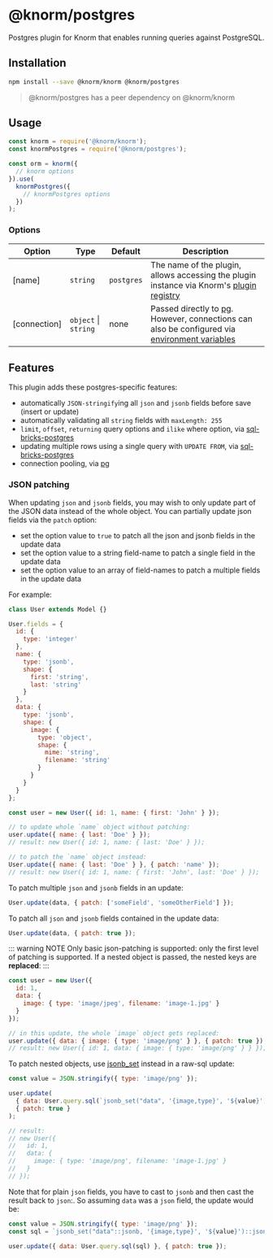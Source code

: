 # @knorm/postgres

Postgres plugin for Knorm that enables running queries against PostgreSQL.

## Installation

```bash
npm install --save @knorm/knorm @knorm/postgres
```

> @knorm/postgres has a peer dependency on @knorm/knorm

## Usage

```js
const knorm = require('@knorm/knorm');
const knormPostgres = require('@knorm/postgres');

const orm = knorm({
  // knorm options
}).use(
  knormPostgres({
    // knormPostgres options
  })
);
```

### Options

| Option       | Type                 | Default    | Description                                                                                                                                                                                                                    |
| ------------ | -------------------- | ---------- | ------------------------------------------------------------------------------------------------------------------------------------------------------------------------------------------------------------------------------ |
| [name]       | `string`             | `postgres` | The name of the plugin, allows accessing the plugin instance via Knorm's [plugin registry](/api.md#knorm-plugins-object)                                                                                                       |
| [connection] | `object` \| `string` | none       | Passed directly to [pg](https://node-postgres.com/features/connecting#programmatic). However, connections can also be configured via [environment variables](https://www.postgresql.org/docs/current/static/libpq-envars.html) |

## Features

This plugin adds these postgres-specific features:

- automatically `JSON-stringify`ing all `json` and `jsonb` fields before save
  (insert or update)
- automatically validating all `string` fields with `maxLength: 255`
- `limit`, `offset`, `returning` query options and `ilike` where option,
  via [sql-bricks-postgres](https://github.com/Suor/sql-bricks-postgres)
- updating multiple rows using a single query with `UPDATE FROM`, via
  [sql-bricks-postgres](https://github.com/Suor/sql-bricks-postgres)
- connection pooling, via [pg](https://node-postgres.com/features/pooling)

### JSON patching

When updating `json` and `jsonb` fields, you may wish to only update part of the
JSON data instead of the whole object. You can partially update json fields via
the `patch` option:

- set the option value to `true` to patch all the json and jsonb fields in the
  update data
- set the option value to a string field-name to patch a single field in the
  update data
- set the option value to an array of field-names to patch a multiple fields
  in the update data

For example:

```js
class User extends Model {}

User.fields = {
  id: {
    type: 'integer'
  },
  name: {
    type: 'jsonb',
    shape: {
      first: 'string',
      last: 'string'
    }
  },
  data: {
    type: 'jsonb',
    shape: {
      image: {
        type: 'object',
        shape: {
          mime: 'string',
          filename: 'string'
        }
      }
    }
  }
};

const user = new User({ id: 1, name: { first: 'John' } });

// to update whole `name` object without patching:
user.update({ name: { last: 'Doe' } });
// result: new User({ id: 1, name: { last: 'Doe' } });

// to patch the `name` object instead:
User.update({ name: { last: 'Doe' } }, { patch: 'name' });
// result: new User({ id: 1, name: { first: 'John', last: 'Doe' } });
```

To patch multiple `json` and `jsonb` fields in an update:

```js
User.update(data, { patch: ['someField', 'someOtherField'] });
```

To patch all `json` and `jsonb` fields contained in the update data:

```js
User.update(data, { patch: true });
```

::: warning NOTE
Only basic json-patching is supported: only the first level of patching is
supported. If a nested object is passed, the nested keys are **replaced**:
:::

```js
const user = new User({
  id: 1,
  data: {
    image: { type: 'image/jpeg', filename: 'image-1.jpg' }
  }
});

// in this update, the whole `image` object gets replaced:
user.update({ data: { image: { type: 'image/png' } }, { patch: true });
// result: new User({ id: 1, data: { image: { type: 'image/png' } } });
```

To patch nested objects, use
[jsonb_set](https://www.postgresql.org/docs/9.5/static/functions-json.html)
instead in a raw-sql update:

```js
const value = JSON.stringify({ type: 'image/png' });

user.update(
  { data: User.query.sql(`jsonb_set("data", '{image,type}', '${value}')`) },
  { patch: true }
);

// result:
// new User({
//   id: 1,
//   data: {
//     image: { type: 'image/png', filename: 'image-1.jpg' }
//   }
// });
```

Note that for plain `json` fields, you have to cast to `jsonb` and then cast the
result back to `json`:. So assuming `data` was a `json` field, the update would
be:

```js
const value = JSON.stringify({ type: 'image/png' });
const sql = `jsonb_set("data"::jsonb, '{image,type}', '${value}')::json`;

user.update({ data: User.query.sql(sql) }, { patch: true });
```
